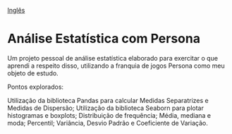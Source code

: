 [Inglês](README.md)

# Análise Estatística com Persona
Um projeto pessoal de análise estatística elaborado para exercitar o que aprendi a respeito disso, utilizando a franquia de jogos Persona como meu objeto de estudo.

Pontos explorados:

Utilização da biblioteca Pandas para calcular Medidas Separatrizes e Medidas de Dispersão;
Utilização da biblioteca Seaborn para plotar histogramas e boxplots;
Distribuição de frequência;
Média, mediana e moda;
Percentil;
Variância, Desvio Padrão e Coeficiente de Variação.
